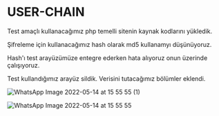 # USER-CHAIN

Test amaçlı kullanacağımız php temelli sitenin kaynak kodlarını yükledik.

Şifreleme için kullanacağımız hash olarak md5 kullanamyı düşünüyoruz.

Hash'ı test arayüzümüze entegre ederken hata alıyoruz onun üzerinde çalışıyoruz.
 
Test kullandığımız arayüz sildik. Verisini tutacağımız bölümler eklendi.

![WhatsApp Image 2022-05-14 at 15 55 55 (1)](https://user-images.githubusercontent.com/95172971/168426699-768cba8d-73dc-47a5-9c9e-11b060ccca8d.jpeg)



![WhatsApp Image 2022-05-14 at 15 55 55](https://user-images.githubusercontent.com/95172971/168426702-4e4a026e-451f-4ca1-a365-ad0f3a1d9447.jpeg)
